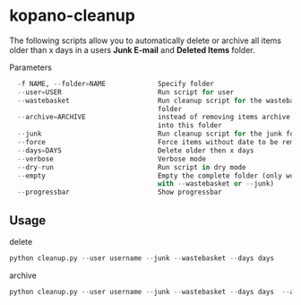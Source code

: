 kopano-cleanup
==============

The following scripts allow you to automatically delete or archive all items older than x days in a users **Junk E-mail** and **Deleted Items** folder.

Parameters
```python
  -f NAME, --folder=NAME             Specify folder
  --user=USER                        Run script for user
  --wastebasket                      Run cleanup script for the wastebasket
                                     folder
  --archive=ARCHIVE                  instead of removing items archive them
                                     into this folder
  --junk                             Run cleanup script for the junk folder
  --force                            Force items without date to be removed
  --days=DAYS                        Delete older then x days
  --verbose                          Verbose mode
  --dry-run                          Run script in dry mode
  --empty                            Empty the complete folder (only works
                                     with --wastebasket or --junk)
  --progressbar                      Show progressbar

```

## Usage
delete
```python
python cleanup.py --user username --junk --wastebasket --days days
```

archive
```python
python cleanup.py --user username --junk --wastebasket --days days  --archive foldername

```


